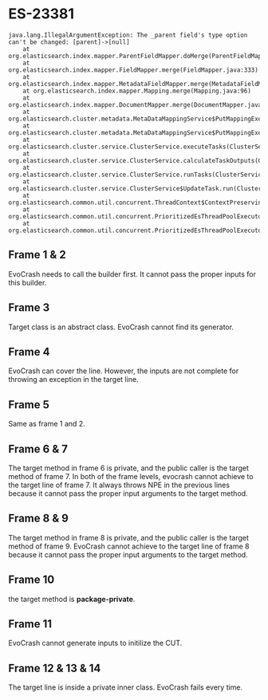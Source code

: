 # ES-23381
```
java.lang.IllegalArgumentException: The _parent field's type option can't be changed: [parent]->[null]
	at org.elasticsearch.index.mapper.ParentFieldMapper.doMerge(ParentFieldMapper.java:301)
	at org.elasticsearch.index.mapper.FieldMapper.merge(FieldMapper.java:333)
	at org.elasticsearch.index.mapper.MetadataFieldMapper.merge(MetadataFieldMapper.java:73)
	at org.elasticsearch.index.mapper.Mapping.merge(Mapping.java:96)
	at org.elasticsearch.index.mapper.DocumentMapper.merge(DocumentMapper.java:333)
	at org.elasticsearch.cluster.metadata.MetaDataMappingService$PutMappingExecutor.applyRequest(MetaDataMappingService.java:267)
	at org.elasticsearch.cluster.metadata.MetaDataMappingService$PutMappingExecutor.execute(MetaDataMappingService.java:230)
	at org.elasticsearch.cluster.service.ClusterService.executeTasks(ClusterService.java:674)
	at org.elasticsearch.cluster.service.ClusterService.calculateTaskOutputs(ClusterService.java:653)
	at org.elasticsearch.cluster.service.ClusterService.runTasks(ClusterService.java:612)
	at org.elasticsearch.cluster.service.ClusterService$UpdateTask.run(ClusterService.java:1112)
	at org.elasticsearch.common.util.concurrent.ThreadContext$ContextPreservingRunnable.run(ThreadContext.java:527)
	at org.elasticsearch.common.util.concurrent.PrioritizedEsThreadPoolExecutor$TieBreakingPrioritizedRunnable.runAndClean(PrioritizedEsThreadPoolExecutor.java:238)
	at org.elasticsearch.common.util.concurrent.PrioritizedEsThreadPoolExecutor$TieBreakingPrioritizedRunnable.run(PrioritizedEsThreadPoolExecutor.java:201)
```

## Frame 1 & 2
EvoCrash needs to call the builder first. It cannot pass the proper inputs for this builder.

## Frame 3
Target class is an abstract class. EvoCrash cannot find its generator.

## Frame 4
EvoCrash can cover the line. However, the inputs are not complete for throwing an exception in the target line.

## Frame 5
Same as frame 1 and 2.

## Frame 6 & 7
The target method in frame 6 is private, and the public caller is the target method of frame 7. In both of the frame levels, evocrash cannot achieve to the target line of frame 7. It always throws NPE in the previous lines because it cannot pass the proper input arguments to the target method.

## Frame 8 & 9
The target method in frame 8 is private, and the public caller is the target method of frame 9. EvoCrash cannot achieve to the target line of frame 8 because it cannot pass the proper input arguments to the target method.

## Frame 10
the target method is **package-private**.

## Frame 11
EvoCrash cannot generate inputs to initilize the CUT.

## Frame 12 & 13 & 14
The target line is inside a private inner class. EvoCrash fails every time.
